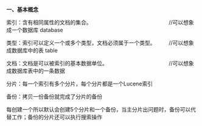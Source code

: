 **一、基本概念**

索引：含有相同属性的文档的集合。　　　　　　　　　　　　　　　//可以想象成一个数据库 database

类型：索引可以定义一个或多个类型，文档必须属于一个类型。　　　//可以想象成数据库中的表 table

文档：文档是可以被索引的基本数据单位。　　　　　　　　　　　　//可以想象成数据库表中的一条数据

分片：每一个索引有多个分片，每个分片都是一个Lucene索引

备份：拷贝一份备份就完成了分片的备份

每创建一个所以默认会创建5个分片和一个备份，当主分片出问题时，备份可以代替工作；备份的分片还可以执行搜索操作